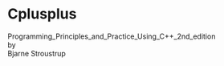 # Cplusplus
Programming_Principles_and_Practice_Using_C++_2nd_edition <br>
by <br>
Bjarne Stroustrup
